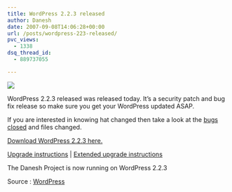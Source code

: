 ```yaml
---
title: WordPress 2.2.3 released
author: Danesh
date: 2007-09-08T14:06:28+00:00
url: /posts/wordpress-223-released/
pvc_views:
  - 1338
dsq_thread_id:
  - 889737055

---
```

![][1]

WordPress 2.2.3 released was released today. It&#8217;s a security patch and bug fix release so make sure you get your WordPress updated ASAP.

If you are interested in knowing hat changed then take a look at the [bugs closed][2] and files changed.

[Download WordPress 2.2.3 here.][3]

[Upgrade instructions][4] | [Extended upgrade instructions][5]

The Danesh Project is now running on WordPress 2.2.3

Source : [WordPress][6]

 [1]: http://img212.imageshack.us/img212/1458/wp20squarebuttonhm5.gif
 [2]: http://trac.wordpress.org/query?status=closed&milestone=2.2.3
 [3]: http://wordpress.org/download/
 [4]: http://codex.wordpress.org/Upgrading_WordPress
 [5]: http://codex.wordpress.org/Upgrading_WordPress_Extended
 [6]: http://wordpress.org/development/2007/09/wordpress-223/